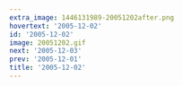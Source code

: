 ```yaml
---
extra_image: 1446131989-20051202after.png
hovertext: '2005-12-02'
id: '2005-12-02'
image: 20051202.gif
next: '2005-12-03'
prev: '2005-12-01'
title: '2005-12-02'
---
```

